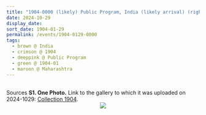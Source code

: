 ```yaml
---
title: "1904-0000 (likely) Public Program, India (likely arrival) (right view, shawl, white, Sahaja Yogi, large room, flowers)"
date: 2024-10-29
display_date: 
sort_date: 1904-01-29
permalink: /events/1904-0129-0000
tags:
  - brown @ India
  - crimson @ 1904
  - deeppink @ Public Program
  - green @ 1904-01
  - maroon @ Maharashtra  
---
```


<br>

<wave-list>
  <list-title color="DarkSeaGreen" width="40">Sources</list-title>
  <list-item color="BlanchedAlmond"  width="280"><b>S1. One Photo.</b> Link to the gallery to which it was uploaded on 2024-1029: <a href="https://eternalmoments.smugmug.com/Collections/Mahipalsingh-Jaisingh-Raul-Collection/1904/">Collection 1904</a>.</list-item>
</wave-list>

<div style="text-align: center"><img src="https://pub-bcc3cbe9b1e94ba1ac28915f7a3900fa.r2.dev/1904-0000_(likely)_Public_Program_India_(likely_arrival)_(right_view_shawl_white_Sahaja_Yogi_large_room_flowers)_01_(Mahipalsingh_Jaisingh_Raul_Collection_scanned_by_Ankit_Khare).jpg" /></div>